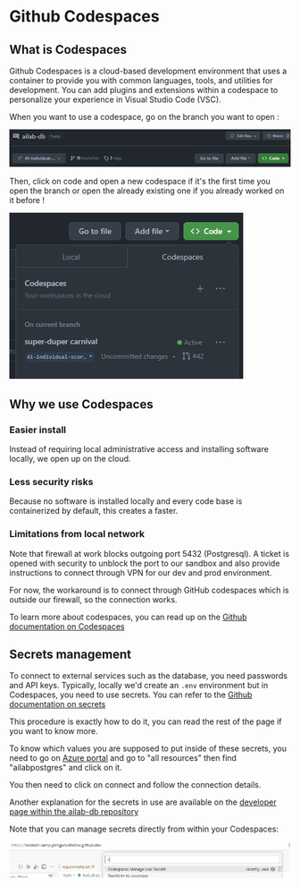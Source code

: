 # Github Codespaces

## What is Codespaces

Github Codespaces is a cloud-based development environment that uses a container
to provide you with common languages, tools, and utilities for development. You
can add plugins and extensions within a codespace to personalize your experience
in Visual Studio Code (VSC).

When you want to use a codespace, go on the branch you want to open :

![alt text](images/ai-lab.png)

Then, click on code and open a new codespace if it's the first time you open the
branch or open the already existing one if you already worked on it before !

![alt text](images/branch.png)

## Why we use Codespaces

### Easier install

Instead of requiring local administrative access and installing software
locally, we open up on the cloud.

### Less security risks

Because no software is installed locally and every code base is containerized by
default, this creates a faster.

### Limitations from local network

Note that firewall at work blocks outgoing port 5432 (Postgresql). A ticket is
opened with security to unblock the port to our sandbox and also provide
instructions to connect through VPN for our dev and prod environment.

For now, the workaround is to connect through GitHub codespaces which is outside
our firewall, so the connection works.

To learn more about codespaces, you can read up on the [Github documentation on
Codespaces](https://github.com/features/codespaces)

## Secrets management

To connect to external services such as the database, you need passwords and API
keys. Typically, locally we'd create an ```.env``` environment but in
Codespaces, you need to use secrets. You can refer to the [Github documentation
on
secrets](https://docs.github.com/en/codespaces/managing-your-codespaces/managing-secrets-for-your-codespaces#adding-a-secret)

This procedure is exactly how to do it, you can read the rest of the page if you
want to know more.

To know which values you are supposed to put inside of these secrets, you need
to go on [Azure portal](https://portal.azure.com/#home) and go to "all
resources" then find "ailabpostgres" and click on it.

You then need to click on connect and follow the connection details.

Another explanation for the secrets in use are available on the [developer page
within the ailab-db
repository](https://github.com/ai-cfia/ailab-db/blob/main/DEVELOPER.md)

Note that you can manage secrets directly from within your Codespaces:

![alt text](images/command.png)
